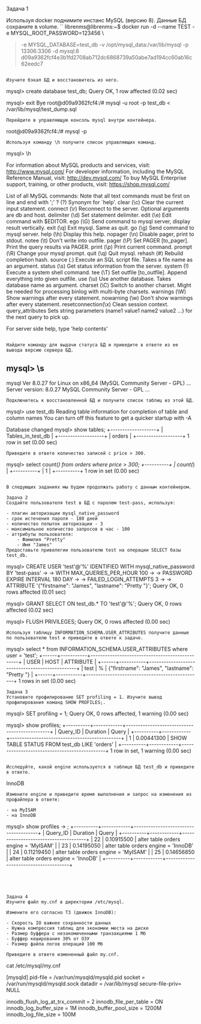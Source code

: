 Задача 1

Используя docker поднимите инстанс MySQL (версию 8). Данные БД сохраните в volume.
``
librenms@librenms:~$ docker run -d --name TEST -e MYSQL_ROOT_PASSWORD=123456 \
>  -e MYSQL_DATABASE=test_db -v /opt/mysql_data:/var/lib/mysql -p 13306:3306 -d mysql:8
d09a9362fcf4e3b1fd2708ab712dc6868739a50abe7ad194cc60ab16c62eedc7
```

Изучите бэкап БД и восстановитесь из него.
```
mysql> create database test_db;
Query OK, 1 row affected (0.02 sec)

mysql> exit
Bye
root@d09a9362fcf4:/# mysql -u root -p test_db < /var/lib/mysql/test_dump.sql
```
Перейдите в управляющую консоль mysql внутри контейнера.
```
root@d09a9362fcf4:/# mysql -p
```
Используя команду \h получите список управляющих команд.
```
mysql> \h

For information about MySQL products and services, visit:
   http://www.mysql.com/
For developer information, including the MySQL Reference Manual, visit:
   http://dev.mysql.com/
To buy MySQL Enterprise support, training, or other products, visit:
   https://shop.mysql.com/

List of all MySQL commands:
Note that all text commands must be first on line and end with ';'
?         (\?) Synonym for `help'.
clear     (\c) Clear the current input statement.
connect   (\r) Reconnect to the server. Optional arguments are db and host.
delimiter (\d) Set statement delimiter.
edit      (\e) Edit command with $EDITOR.
ego       (\G) Send command to mysql server, display result vertically.
exit      (\q) Exit mysql. Same as quit.
go        (\g) Send command to mysql server.
help      (\h) Display this help.
nopager   (\n) Disable pager, print to stdout.
notee     (\t) Don't write into outfile.
pager     (\P) Set PAGER [to_pager]. Print the query results via PAGER.
print     (\p) Print current command.
prompt    (\R) Change your mysql prompt.
quit      (\q) Quit mysql.
rehash    (\#) Rebuild completion hash.
source    (\.) Execute an SQL script file. Takes a file name as an argument.
status    (\s) Get status information from the server.
system    (\!) Execute a system shell command.
tee       (\T) Set outfile [to_outfile]. Append everything into given outfile.
use       (\u) Use another database. Takes database name as argument.
charset   (\C) Switch to another charset. Might be needed for processing binlog with multi-byte charsets.
warnings  (\W) Show warnings after every statement.
nowarning (\w) Don't show warnings after every statement.
resetconnection(\x) Clean session context.
query_attributes Sets string parameters (name1 value1 name2 value2 ...) for the next query to pick up.

For server side help, type 'help contents'


```

Найдите команду для выдачи статуса БД и приведите в ответе из ее вывода версию сервера БД.
```
mysql> \s
--------------
mysql  Ver 8.0.27 for Linux on x86_64 (MySQL Community Server - GPL)
...
Server version:         8.0.27 MySQL Community Server - GPL
...
```
Подключитесь к восстановленной БД и получите список таблиц из этой БД.
```
mysql> use test_db
Reading table information for completion of table and column names
You can turn off this feature to get a quicker startup with -A

Database changed
mysql> show tables;
+-------------------+
| Tables_in_test_db |
+-------------------+
| orders            |
+-------------------+
1 row in set (0.00 sec)


```
Приведите в ответе количество записей с price > 300.
```
mysql> select count(*) from orders where price > 300;
+----------+
| count(*) |
+----------+
|        1 |
+----------+
1 row in set (0.00 sec)


```

В следующих заданиях мы будем продолжать работу с данным контейнером.

Задача 2
Создайте пользователя test в БД c паролем test-pass, используя:

- плагин авторизации mysql_native_password
- срок истечения пароля - 180 дней
- количество попыток авторизации - 3
- максимальное количество запросов в час - 100
- аттрибуты пользователя:
	- Фамилия "Pretty"
	- Имя "James"
Предоставьте привелегии пользователю test на операции SELECT базы test_db.
```
mysql> CREATE USER 'test'@'%' IDENTIFIED WITH mysql_native_password BY 'test-pass'
    ->
    -> WITH MAX_QUERIES_PER_HOUR 100
    ->
    -> PASSWORD EXPIRE INTERVAL 180 DAY
    ->
    -> FAILED_LOGIN_ATTEMPTS 3
    ->
    -> ATTRIBUTE '{"firstname": "James", "lastname": "Pretty "}';
Query OK, 0 rows affected (0.01 sec)

mysql> GRANT SELECT ON test_db.* TO 'test'@'%';
Query OK, 0 rows affected (0.02 sec)

mysql> FLUSH PRIVILEGES;
Query OK, 0 rows affected (0.00 sec)

```
Используя таблицу INFORMATION_SCHEMA.USER_ATTRIBUTES получите данные по пользователю test и приведите в ответе к задаче.
```
mysql>  select * from INFORMATION_SCHEMA.USER_ATTRIBUTES where user = 'test';
+------+-----------+------------------------------------------------+
| USER | HOST      | ATTRIBUTE                                      |
+------+-----------+------------------------------------------------+
| test | %         | {"firstname": "James", "lastname": "Pretty "}  |
+------+-----------+------------------------------------------------+
1 rows in set (0.00 sec)

```
Задача 3
Установите профилирование SET profiling = 1. Изучите вывод профилирования команд SHOW PROFILES;.
```
mysql> SET profiling = 1;
Query OK, 0 rows affected, 1 warning (0.00 sec)

mysql> show profiles;
+----------+------------+----------------------------------------------+
| Query_ID | Duration   | Query                                        |
+----------+------------+----------------------------------------------+
|        1 | 0.00441300 | SHOW TABLE STATUS FROM test_db LIKE 'orders' |
+----------+------------+----------------------------------------------+
1 row in set, 1 warning (0.00 sec)
```

Исследуйте, какой engine используется в таблице БД test_db и приведите в ответе.
```
InnoDB
```
Измените engine и приведите время выполнения и запрос на изменения из профайлера в ответе:

- на MyISAM
- на InnoDB
```
mysql> show profiles
    -> ;
+----------+------------+--------------------------------------+
| Query_ID | Duration   | Query                                |
+----------+------------+--------------------------------------+
|       22 | 0.10915500 | alter table orders engine = 'MyISAM' |
|       23 | 0.14195050 | alter table orders engine = 'InnoDB' |
|       24 | 0.11219450 | alter table orders engine = 'MyISAM' |
|       25 | 0.14656850 | alter table orders engine = 'InnoDB' |
+----------+------------+--------------------------------------+
```




Задача 4
Изучите файл my.cnf в директории /etc/mysql.

Измените его согласно ТЗ (движок InnoDB):

- Скорость IO важнее сохранности данных
- Нужна компрессия таблиц для экономии места на диске
- Размер буффера с незакомиченными транзакциями 1 Мб
- Буффер кеширования 30% от ОЗУ
- Размер файла логов операций 100 Мб

Приведите в ответе измененный файл my.cnf.
```
cat /etc/mysql/my.cnf

[mysqld]
pid-file = /var/run/mysqld/mysqld.pid
socket = /var/run/mysqld/mysqld.sock
datadir = /var/lib/mysql
secure-file-priv= NULL

innodb_flush_log_at_trx_commit = 2
innodb_file_per_table = ON
innodb_log_buffer_size = 1M
innodb_buffer_pool_size = 1200M
innodb_log_file_size = 100M
```
